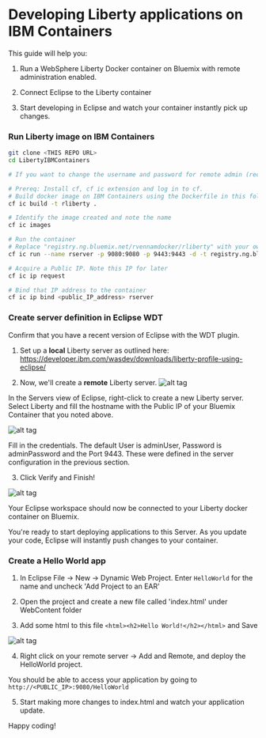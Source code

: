 # Developing Liberty applications on IBM Containers

This guide will help you:

1) Run a WebSphere Liberty Docker container on Bluemix with remote administration enabled.

2) Connect Eclipse to the Liberty container

3) Start developing in Eclipse and watch your container instantly pick up changes.

### Run Liberty image on IBM Containers
```sh
git clone <THIS REPO URL>
cd LibertyIBMContainers

# If you want to change the username and password for remote admin (recommended), you can edit remote.xml

# Prereq: Install cf, cf ic extension and log in to cf.
# Build docker image on IBM Containers using the Dockerfile in this folder.
cf ic build -t rliberty .

# Identify the image created and note the name
cf ic images

# Run the container
# Replace "registry.ng.bluemix.net/rvennamdocker/rliberty" with your own image name.
cf ic run --name rserver -p 9080:9080 -p 9443:9443 -d -t registry.ng.bluemix.net/rvennamdocker/rliberty

# Acquire a Public IP. Note this IP for later
cf ic ip request

# Bind that IP address to the container
cf ic ip bind <public_IP_address> rserver
```

### Create server definition in Eclipse WDT
Confirm that you have a recent version of Eclipse with the WDT plugin.

1) Set up a **local** Liberty server as outlined here: https://developer.ibm.com/wasdev/downloads/liberty-profile-using-eclipse/

2) Now, we'll create a **remote** Liberty server.
![alt tag](https://raw.githubusercontent.com/rvennam/LibertyIBMContainers/master/screenshots/NewServer.png)

In the Servers view of Eclipse, right-click to create a new Liberty server. Select Liberty and fill the hostname with the Public IP of your Bluemix Container that you noted above.

![alt tag](https://raw.githubusercontent.com/rvennam/LibertyIBMContainers/master/screenshots/NewServerCredentials.png)

Fill in the credentials. The default User is adminUser, Password is adminPassword and the Port 9443. These were defined in the server configuration in the previous section.

3) Click Verify and Finish!

![alt tag](https://raw.githubusercontent.com/rvennam/LibertyIBMContainers/master/screenshots/ServerDefinitions.png)

Your Eclipse workspace should now be connected to your Liberty docker container on Bluemix.

You're ready to start deploying applications to this Server. As you update your code, Eclipse will instantly push changes to your container.

### Create a Hello World app

1) In Eclipse File -> New -> Dynamic Web Project. Enter `HelloWorld` for the name and uncheck 'Add Project to an EAR' 

2) Open the project and create a new file called 'index.html' under WebContent folder

3) Add some html to this file
```<html><h2>Hello World!</h2></html>```
and Save

![alt tag](https://raw.githubusercontent.com/rvennam/LibertyIBMContainers/master/screenshots/HelloWorld.png)

4) Right click on your remote server -> Add and Remote, and deploy the HelloWorld project.

You should be able to access your application by going to `http://<PUBLIC_IP>:9080/HelloWorld`

5) Start making more changes to index.html and watch your application update.

Happy coding!
